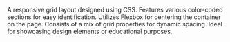 A responsive grid layout designed using CSS.
Features various color-coded sections for easy identification.
Utilizes Flexbox for centering the container on the page.
Consists of a mix of grid properties for dynamic spacing.
Ideal for showcasing design elements or educational purposes.
